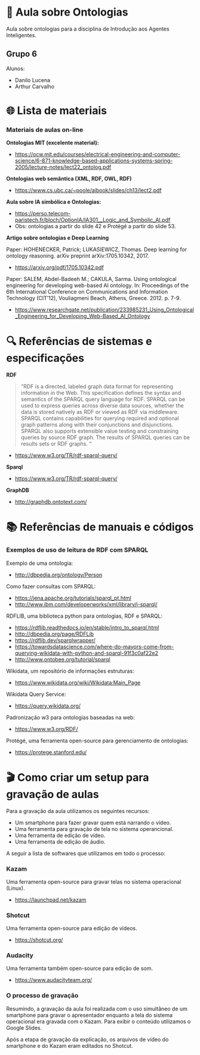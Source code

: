 # :school: Aula sobre Ontologias

Aula sobre ontologias para a disciplina de Introdução aos Agentes Inteligentes.

## Grupo 6

Alunos: 
* Danilo Lucena
* Arthur Carvalho


# :globe_with_meridians: Lista de materiais

###  Materiais de aulas on-line

**Ontologias MIT (excelente material):**
* https://ocw.mit.edu/courses/electrical-engineering-and-computer-science/6-871-knowledge-based-applications-systems-spring-2005/lecture-notes/lect22_ontolog.pdf

**Ontologias web semântica (XML, RDF, OWL, RDF)**
* https://www.cs.ubc.ca/~poole/aibook/slides/ch13/lect2.pdf

**Aula sobre IA simbólica e Ontologias:**
* https://perso.telecom-paristech.fr/bloch/OptionIA/IA301__Logic_and_Symbolic_AI.pdf
* Obs: ontologias a partir do slide 42 e Protégé a partir do slide 53.

**Artigo sobre ontologias e Deep Learning**

Paper: HOHENECKER, Patrick; LUKASIEWICZ, Thomas. Deep learning for ontology reasoning. arXiv preprint arXiv:1705.10342, 2017. 
* https://arxiv.org/pdf/1705.10342.pdf

Paper: SALEM, Abdel-Badeeh M.; CAKULA, Sarma. Using ontological engineering for developing web-based AI ontology. In: Proceedings of the 6th International Conference on Communications and Information Technology (CIT’12), Vouliagmeni Beach, Athens, Greece. 2012. p. 7-9.
* https://www.researchgate.net/publication/233985231_Using_Ontological_Engineering_for_Developing_Web-Based_AI_Ontology


# :mag: Referências de sistemas e especificações 

**RDF**
> “RDF is a directed, labeled graph data format for representing information in the Web. This specification defines the syntax and semantics of the SPARQL query language for RDF. SPARQL can be used to express queries across diverse data sources, whether the data is stored natively as RDF or viewed as RDF via middleware. SPARQL contains capabilities for querying required and optional graph patterns along with their conjunctions and disjunctions. SPARQL also supports extensible value testing and constraining queries by source RDF graph. The results of SPARQL queries can be results sets or RDF graphs. “
* https://www.w3.org/TR/rdf-sparql-query/

**Sparql**
* https://www.w3.org/TR/rdf-sparql-query/

**GraphDB**
* http://graphdb.ontotext.com/

# :books: Referências de manuais e códigos

### Exemplos de uso de leitura de RDF com SPARQL

Exemplo de uma ontologia:
* http://dbpedia.org/ontology/Person

Como fazer consultas com SPARQL:
* https://jena.apache.org/tutorials/sparql_pt.html 
* http://www.ibm.com/developerworks/xml/library/j-sparql/ 

RDFLIB, uma biblioteca python para ontologias, RDF e SPARQL:
* https://rdflib.readthedocs.io/en/stable/intro_to_sparql.html 
* http://dbpedia.org/page/RDFLib 
* https://rdflib.dev/sparqlwrapper/
* https://towardsdatascience.com/where-do-mayors-come-from-querying-wikidata-with-python-and-sparql-91f3c0af22e2
* http://www.ontobee.org/tutorial/sparql 
 

Wikidata, um repositório de informações estruturas:
* https://www.wikidata.org/wiki/Wikidata:Main_Page

Wikidata Query Service:
* https://query.wikidata.org/

Padronização w3 para ontologias baseadas na web:
* https://www.w3.org/RDF/

Protégé, uma ferramenta open-source para gerenciamento de ontologias:
* https://protege.stanford.edu/


# :clapper: Como criar um setup para gravação de aulas

Para a gravação da aula utilizamos os seguintes recursos:
* Um smartphone para fazer gravar quem está narrando o vídeo.
* Uma ferramenta para gravação de tela no sistema operancional.
* Uma ferramenta de edição de vídeo.
* Uma ferramenta de edição de áudio.

A seguir a lista de softwares que utilizamos em todo o processo:

### Kazam
Uma ferramenta open-source para gravar telas no sistema operacional (Linux).
* https://launchpad.net/kazam

### Shotcut
Uma ferramenta open-source para edição de vídeos.
* https://shotcut.org/

### Audacity
Uma ferramenta também open-source para edição de som.
* https://www.audacityteam.org/

### O processo de gravação
Resumindo, a gravação da aula foi realizada com o uso simultâneo de um smartphone para gravar o apresentador enquanto
a tela do sistema operacional era gravada com o Kazam. Para exibir o conteúdo utilizamos o Google Slides.

Após a etapa de gravação da explicação, os arquivos de vídeo do smartphone e do Kazam eram editados no Shotcut.


 

